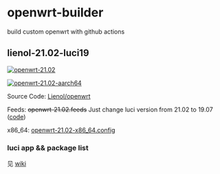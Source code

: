 # openwrt-builder

build custom openwrt with github actions

## lienol-21.02-luci19

[![openwrt-21.02](https://img.shields.io/github/workflow/status/RookieZoe/openwrt-builder/openwrt-21.02?color=34d058&label=openwrt&logo=github&logoColor=fff)](https://github.com/RookieZoe/openwrt-builder/actions/workflows/openwrt-21.02.yml)

[![openwrt-21.02-aarch64](https://img.shields.io/github/workflow/status/RookieZoe/openwrt-builder/openwrt-21.02-aarch64?color=34d058&label=openwrt&logo=github&logoColor=fff)](https://github.com/RookieZoe/openwrt-builder/actions/workflows/openwrt-21.02-aarch64.yml)

Source Code: [Lienol/openwrt](https://github.com/Lienol/openwrt)

Feeds: ~~openwrt-21.02.feeds~~ Just change luci version from 21.02 to 19.07 ([code](https://github.com/RookieZoe/openwrt-builder/blob/21.02/scripts/prebuild.bash#L34))

x86_64: [openwrt-21.02-x86_64.config](./configs/openwrt-21.02-x86_64-full.config)

### luci app && package list

见 [wiki](https://github.com/RookieZoe/openwrt-builder/wiki)
